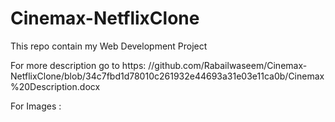 # Cinemax-NetflixClone
This repo contain my Web Development Project

 For more description go to https:
 //github.com/Rabailwaseem/Cinemax-NetflixClone/blob/34c7fbd1d78010c261932e44693a31e03e11ca0b/Cinemax%20Description.docx


For Images :
